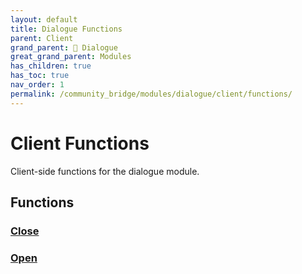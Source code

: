 ```yaml
---
layout: default
title: Dialogue Functions
parent: Client
grand_parent: 💬 Dialogue
great_grand_parent: Modules
has_children: true
has_toc: true
nav_order: 1
permalink: /community_bridge/modules/dialogue/client/functions/
---
```


# Client Functions
Client-side functions for the dialogue module.

## Functions

### [Close](Close)
### [Open](Open)
